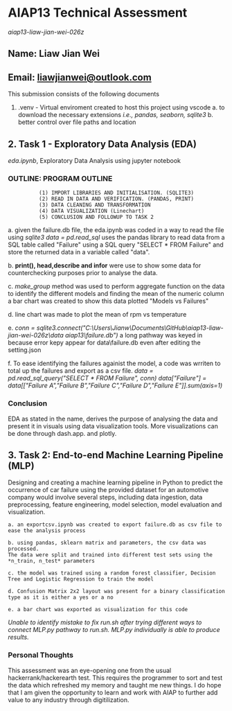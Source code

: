 # **AIAP13 Technical Assessment** 
_aiap13-liaw-jian-wei-026z_

## Name: Liaw Jian Wei
## Email: liawjianwei@outlook.com

This submission consists of the following documents
 1. .venv - Virtual enviroment created to host this project using vscode
    a. to download the necessary extensions *i.e., pandas, seaborn, sqlite3*
    b. better control over file paths and location
        
## 2. Task 1 - Exploratory Data Analysis (EDA) 
_eda.ipynb_, Exploratory Data Analysis using jupyter notebook

### OUTLINE:  PROGRAM OUTLINE
              (1) IMPORT LIBRARIES AND INITIALISATION. (SQLITE3)
              (2) READ IN DATA AND VERIFICATION. (PANDAS, PRINT)
              (3) DATA CLEANING AND TRANSFORMATION
              (4) DATA VISUALIZATION (Linechart)
              (5) CONCLUSION AND FOLLOWUP TO TASK 2

a. given the failure.db file, the eda.ipynb was coded in a way to read the file using *sqlite3*
_data = pd.read_sql_ uses the pandas library to read data from a SQL table called "Failure" 
using a SQL query "SELECT * FROM Failure" and store the returned data in a variable called "data". 
       
b. **print(), head,describe and infor** were use to show some data for counterchecking purposes prior to analyse the data. 

c. _make_group_ method was used to perform aggregate function on the data to identify the 
different models and finding the mean of the numeric column a bar chart was created to 
show this data plotted "Models vs Failures"

d. line chart was made to plot the mean of rpm vs temperature 
        
e. _conn = sqlite3.connect("C:\\Users\\Jianw\\Documents\\GitHub\\aiap13-liaw-jian-wei-026z\\data aiap13\\failure.db")_ 
a long pathway was keyed in because error kepy appear for data\failure.db even after editing the setting.json

f. To ease identifying the failures againist the model, a code was wrriten to total up the failures and export
as a csv file. 
_data = pd.read_sql_query("SELECT * FROM Failure", conn)_
_data["Failure"] = data[["Failure A","Failure B","Failure C","Failure D","Failure E"]].sum(axis=1)_

### Conclusion
EDA as stated in the name, derives the purpose of analysing the data and present it in visuals using data visualization tools. 
More visualizations can be done through dash.app. and plotly. 

## 3. Task 2: End-to-end Machine Learning Pipeline (MLP)
Designing and creating a machine learning pipeline in Python to predict the occurrence of car failure 
using the provided dataset for an automotive company would involve several steps, including data ingestion, 
data preprocessing, feature engineering, model selection, model evaluation and visualization. 

    a. an exportcsv.ipynb was created to export failure.db as csv file to ease the analysis process

    b. using pandas, sklearn matrix and parameters, the csv data was processed. 
    The data were split and trained into different test sets using the *n_train, n_test* parameters
    
    c. the model was trained using a random forest classifier, Decision Tree and Logistic Regression to train the model

    d. Confusion Matrix 2x2 layout was present for a binary classification type as it is either a yes or a no 

    e. a bar chart was exported as visualization for this code 

_Unable to identify mistake to fix run.sh after trying different ways to connect MLP.py pathway to run.sh. 
MLP.py individually is able to produce results._

### Personal Thoughts
This assessment was an eye-opening one from the usual hackerrank/hackerearth test. This requires the programmer to sort 
and test the data which refreshed my memory and taught me new things. I do hope that I am given the opportunity to learn 
and work with AIAP to further add value to any industry through digitilization. 

    
    






